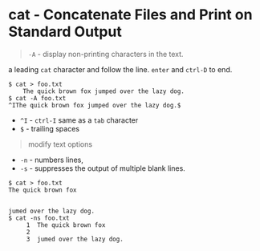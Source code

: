 # cat - Concatenate Files and Print on Standard Output

> `-A` - display non-printing characters in the text.

a leading `cat` character and follow the line. `enter` and `ctrl-D` to end.

```
$ cat > foo.txt
	The quick brown fox jumped over the lazy dog.
$ cat -A foo.txt
^IThe quick brown fox jumped over the lazy dog.$
```

- `^I` - `ctrl-I` same as a `tab` character
- `$` - trailing spaces

> modify text options

- `-n` - numbers lines, 
- `-s` - suppresses the output of multiple blank lines.

```
$ cat > foo.txt
The quick brown fox


jumed over the lazy dog.
$ cat -ns foo.txt
     1	The quick brown fox
     2	
     3	jumed over the lazy dog.
```

